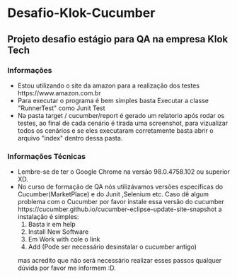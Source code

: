  # Desafio-Klok-Cucumber 
## Projeto desafio estágio para QA na empresa Klok Tech 
 
### Informações
<p>
 <ul>
 <li>Estou utilizando o site da amazon para a realização dos testes https://www.amazon.com.br</li>
 
 <li>Para executar o programa é bem simples basta Executar a classe "RunnerTest" como Junit Test</li>
 
 <li> Na pasta  target / cucumber/report é gerado um relatorio após rodar os testes, ao final de cada cenário é tirada uma screenshot,
 para vizualizar todos os cenários e se eles executaram corretamente basta abrir o arquivo "index" dentro dessa pasta.</li> </ul></p>
 
 
 
 ### Informações Técnicas
 <p>
 <ul>
  
 <li> Lembre-se de ter o Google Chrome na versão 98.0.4758.102 ou superior XD.</li>


 <li> No curso de formação de QA nós utilizávamos versões específicas do Cucumber(MarketPlace) e do Junit ,Selenium etc. 
 Caso dê algum problema com o Cucumber por favor instale essa versão do cucumber https://cucumber.github.io/cucumber-eclipse-update-site-snapshot
 a instalação é simples: 
  
 
 <ol>
 
 <li> Basta ir em help </li>
 
 <li> Install New Software </li>
 
 <li> Em Work with cole o link </li>
 
 <li> Add (Pode ser necessário desinstalar o cucumber antigo) </li>

</ol>
 
 mas acredito que não    será necessário realizar esses passos qualquer dúvida por favor me informem :D.</li> </ul> </p>
